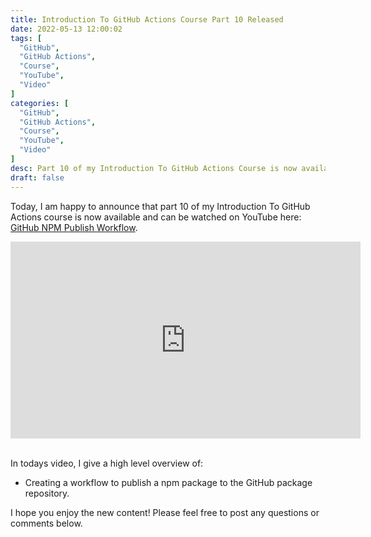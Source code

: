 ```yaml
---
title: Introduction To GitHub Actions Course Part 10 Released
date: 2022-05-13 12:00:02
tags: [
  "GitHub",
  "GitHub Actions",
  "Course",
  "YouTube",
  "Video"
]
categories: [
  "GitHub",
  "GitHub Actions",
  "Course",
  "YouTube",
  "Video"
]
desc: Part 10 of my Introduction To GitHub Actions Course is now available!
draft: false
---
```


Today, I am happy to announce that part 10 of my Introduction To GitHub Actions course is now available and can be watched on YouTube here: <a href="https://youtu.be/9pEBe7yArV8" target="_blank">GitHub NPM Publish Workflow</a>.

<div style="text-align: center;"><iframe width="560" height="315" src="https://www.youtube.com/embed/9pEBe7yArV8" title="YouTube video player" frameborder="0" allow="accelerometer; autoplay; clipboard-write; encrypted-media; gyroscope; picture-in-picture" allowfullscreen></iframe></div><br />

In todays video, I give a high level overview of:

* Creating a workflow to publish a npm package to the GitHub package repository.

I hope you enjoy the new content! Please feel free to post any questions or comments below.
